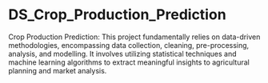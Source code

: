 # DS_Crop_Production_Prediction
Crop Production Prediction:  This project fundamentally relies on data-driven methodologies, encompassing data collection, cleaning, pre-processing, analysis, and modelling. It involves utilizing statistical techniques and machine learning algorithms to extract meaningful insights to agricultural planning and market analysis.
